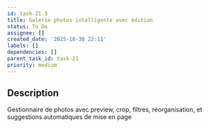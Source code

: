 ```yaml
---
id: task-21.3
title: Galerie photos intelligente avec édition
status: To Do
assignee: []
created_date: '2025-10-30 22:11'
labels: []
dependencies: []
parent_task_id: task-21
priority: medium
---
```


## Description

<!-- SECTION:DESCRIPTION:BEGIN -->
Gestionnaire de photos avec preview, crop, filtres, réorganisation, et suggestions automatiques de mise en page
<!-- SECTION:DESCRIPTION:END -->
